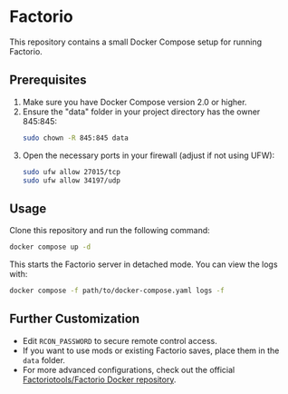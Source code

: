 # Factorio

This repository contains a small Docker Compose setup for running Factorio.

## Prerequisites

1. Make sure you have Docker Compose version 2.0 or higher.  
2. Ensure the "data" folder in your project directory has the owner 845:845:  
   ```bash
   sudo chown -R 845:845 data
3. Open the necessary ports in your firewall (adjust if not using UFW):
   ```bash
   sudo ufw allow 27015/tcp
   sudo ufw allow 34197/udp
   ```

## Usage

Clone this repository and run the following command:

```bash
docker compose up -d
```

This starts the Factorio server in detached mode. You can view the logs with:

```bash
docker compose -f path/to/docker-compose.yaml logs -f
```


## Further Customization

- Edit `RCON_PASSWORD` to secure remote control access.
- If you want to use mods or existing Factorio saves, place them in the `data` folder.
- For more advanced configurations, check out the official [Factoriotools/Factorio Docker repository](https://github.com/factoriotools/factorio-docker).
